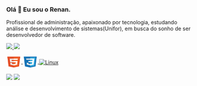 ### Olá 👋 Eu sou o Renan.
Profissional de administração, apaixonado por tecnologia, estudando análise e desenvolvimento de sistemas(Unifor), em busca do sonho de ser desenvolvedor de software.
<div>
<a href="https://github.com/RenanPortes">
<img height="180cm" src="https://github-readme-stats.vercel.app/api?username=RenanPortes&theme=transparent&bg_color=000&border_color=30A3DC&show_icons=true&icon_color=30A3DC&title_color=E94D5F&text_color=FFF">
<img height="180cm" src="https://github-readme-stats-git-masterrstaa-rickstaa.vercel.app/api/top-langs/?username=RenanPortes&bg_color=000&border_color=30A3DC&title_color=E94D5F&text_color=FFF)">         
</div>

<div style="display: inline_block"><br>
<img align="center" alt="Rafa-HTML" height="30" width="40" src="https://raw.githubusercontent.com/devicons/devicon/master/icons/html5/html5-original.svg">
<img align="center" alt="Rafa-CSS" height="30" width="40" src="https://raw.githubusercontent.com/devicons/devicon/master/icons/css3/css3-original.svg">
<img align="center" height="30" width="40"  src="https://cdn.jsdelivr.net/gh/devicons/devicon/icons/linux/linux-original.svg" alt="Linux">
</div>
<br>
<div>
<a href = "mailto:portesud@gmail.com"><img src="https://img.shields.io/badge/-Gmail-%23333?style=for-the-badge&logo=gmail&logoColor=white" target="_blank"></a>
  <a href="https://www.linkedin.com/in/renan-portes-adm" target="_blank"><img src="https://img.shields.io/badge/-LinkedIn-%230077B5?style=for-the-badge&logo=linkedin&logoColor=white" target="_blank"></a>

</div>

